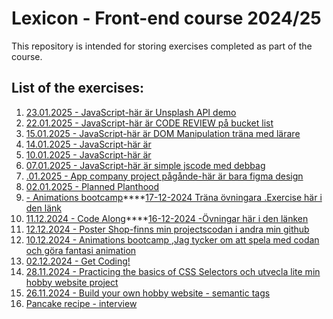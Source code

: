 # Lexicon - Front-end course 2024/25
This repository is intended for storing exercises completed as part of the course.

## List of the exercises:

1. [23.01.2025 - JavaScript-här är Unsplash API demo](http://127.0.0.1:3000/index.html)
2. [22.01.2025 - JavaScript-här är CODE REVIEW på bucket list](https://github.com/Sai24020/BucketList/blob/main/README.md)
3. [15.01.2025 - JavaScript-här är DOM Manipulation träna med lärare](https://github.com/Sai24020/lektion15JS)
4. [14.01.2025 - JavaScript-här är ](https://github.com/Sai24020/lextion14JS)
5. [10.01.2025 - JavaScript-här är](https://github.com/Sai24020/lextion-10JS)
6. [07.01.2025 - JavaScript-här är simple jscode med debbag](https://github.com/Sai24020/JS-test)
7. [.01.2025 - App company project pågånde-här är bara figma design](https://www.figma.com/design/IxPAGsVbvwQrbHMToD8nQ3/DownloadOurApp?node-id=0-1&p=f&t=5QxAjbAM5XGjQPd1-0)
8. [02.01.2025 - Planned Planthood](https://github.com/Sai24020/planned-planthood-new)
9. [ - Animations bootcamp](https://codepen.io/Sai24020/pen/QwLvedr)****[17-12-2024 Träna övningara .Exercise här i den länk](https://github.com/Lexicon-Frontend-2024/exercise-html-css-responsivity)
10. [11.12.2024 - Code Along](https://github.com/Sai24020/codeAlong_Suzan)****[16-12-2024 -Övningar här i den länken](https://github.com/Lexicon-frontend-2024-2025/lecture-16-dec/blob/codeAlong-media-queries/exercises.md)
11. [12.12.2024 - Poster Shop-finns min projectscodan i andra min github](https://rawcdn.githack.com/suzan-majdalawi/poster-shop-nytt/aa927d31ade51bbcdd6d01a95e2067f657d83f5f/index.html)
12. [10.12.2024 - Animations bootcamp ,Jag tycker om att spela med codan och göra fantasi animation ](https://github.com/Sai24020/Product-card)
13. [02.12.2024 - Get Coding!](https://github.com/Sai24020/gitcoding_uppgift)
14. [28.11.2024 - Practicing the basics of CSS Selectors och utvecla lite min hobby website project](https://github.com/Sai24020/Min-Hobby-sida)
15. [26.11.2024 - Build your own hobby website - semantic tags](https://github.com/Sai24020/Min-Hobby-sida)
16. [Pancake recipe - interview](https://github.com/Sai24020/pankakproject-Suzan)
